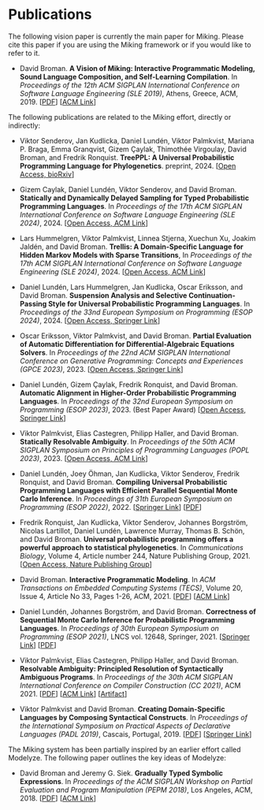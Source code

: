 # Publications

The following vision paper is currently the main paper for Miking. Please cite this paper if you are using the Miking framework or if you would like to refer to it.

- David Broman. **A Vision of Miking: Interactive Programmatic Modeling, Sound Language Composition, and Self-Learning Compilation**. In *Proceedings of the 12th ACM SIGPLAN International Conference on Software Language Engineering (SLE 2019)*, Athens, Greece, ACM, 2019. [[PDF](https://people.kth.se/~dbro/papers/broman-2019-miking-vision.pdf)] [[ACM Link](https://dl.acm.org/doi/10.1145/3357766.3359531)]


The following publications are related to the Miking effort, directly or indirectly:

-  Viktor Senderov, Jan Kudlicka, Daniel Lundén, Viktor Palmkvist, Mariana P. Braga, Emma Granqvist, Gizem Çaylak, Thimothée Virgoulay, David Broman, and Fredrik Ronquist. **TreePPL: A Universal Probabilistic Programming Language for Phylogenetics**. preprint, 2024.  [[Open Access, bioRxiv](https://www.biorxiv.org/content/10.1101/2023.10.10.561673v2)]

- Gizem Caylak, Daniel Lundén, Viktor Senderov, and David Broman. **Statically and Dynamically Delayed Sampling for Typed Probabilistic Programming Languages**. In *Proceedings of the 17th ACM SIGPLAN International Conference on Software Language Engineering (SLE 2024)*, 2024. [[Open Access, ACM Link](https://dl.acm.org/doi/abs/10.1145/3687997.3695634)]

- Lars Hummelgren, Viktor Palmkvist, Linnea Stjerna, Xuechun Xu, Joakim Jaldén, and David Broman. **Trellis: A Domain-Specific Language for Hidden Markov Models with Sparse Transitions**, In *Proceedings of the 17th ACM SIGPLAN International Conference on Software Language Engineering (SLE 2024)*, 2024. [[Open Access, ACM Link](https://dl.acm.org/doi/abs/10.1145/3687997.3695641)]

- Daniel Lundén, Lars Hummelgren, Jan Kudlicka, Oscar Eriksson, and David Broman. **Suspension Analysis and Selective Continuation-Passing Style for Universal Probabilistic Programming Languages**. In *Proceedings of the 33nd European Symposium on Programming (ESOP 2024)*, 2024. [[Open Access, Springer Link](https://link.springer.com/chapter/10.1007/978-3-031-57267-8_12)]

- Oscar Eriksson, Viktor Palmkvist, and David Broman. **Partial Evaluation of Automatic Differentiation for Differential-Algebraic Equations Solvers**. In *Proceedings of the 22nd ACM SIGPLAN International Conference on Generative Programming: Concepts and Experiences (GPCE 2023)*, 2023. [[Open Access, Springer Link](https://doi.org/10.1145/3624007.3624054)]

- Daniel Lundén, Gizem Çaylak, Fredrik Ronquist, and David Broman. **Automatic Alignment in Higher-Order Probabilistic Programming Languages**. In *Proceedings of the 32nd European Symposium on Programming (ESOP 2023)*, 2023. (Best Paper Award) [[Open Access, Springer Link](https://link.springer.com/chapter/10.1007/978-3-031-30044-8_20)]

- Viktor Palmkvist, Elias Castegren, Philipp Haller, and David Broman. **Statically Resolvable Ambiguity**. In *Proceedings of the 50th ACM SIGPLAN Symposium on Principles of Programming Languages (POPL 2023)*, 2023. [[Open Access, ACM Link](https://dl.acm.org/doi/abs/10.1145/3571251)]

- Daniel Lundén, Joey Öhman, Jan Kudlicka, Viktor Senderov, Fredrik Ronquist, and David Broman. **Compiling Universal Probabilistic Programming Languages with Efficient Parallel Sequential Monte Carlo Inference**. In *Proceedings of 31th European Symposium on Programming (ESOP 2022)*, 2022. [[Springer Link](https://link.springer.com/chapter/10.1007/978-3-030-99336-8_2)] [[PDF](https://rdcu.be/cKhIR)]

- Fredrik Ronquist, Jan Kudlicka, Viktor Senderov, Johannes Borgström, Nicolas Lartillot, Daniel Lundén, Lawrence Murray, Thomas B. Schön, and David Broman. **Universal probabilistic programming offers a powerful approach to statistical phylogenetics**. In *Communications Biology*, Volume 4, Article number 244, Nature Publishing Group, 2021. [[Open Access, Nature Publishing Group](https://doi.org/10.1038/s42003-021-01753-7)]

- David Broman. **Interactive Programmatic Modeling**. In *ACM Transactions on Embedded Computing Systems (TECS)*, Volume 20, Issue 4, Article No 33, Pages 1-26, ACM, 2021. [[PDF](https://people.kth.se/~dbro/papers/broman-2021-ipm.pdf)] [[ACM Link](https://dl.acm.org/doi/10.1145/3431387)]

- Daniel Lundén, Johannes Borgström, and David Broman. **Correctness of Sequential Monte Carlo Inference for Probabilistic Programming Languages**. In *Proceedings of 30th European Symposium on Programming (ESOP 2021)*, LNCS vol. 12648, Springer, 2021. [[Springer Link](https://link.springer.com/chapter/10.1007/978-3-030-72019-3_15)] [[PDF](https://people.kth.se/~dbro/papers/lunden-et-al-2021-correctness-smc-ppl.pdf)]

- Viktor Palmkvist, Elias Castegren, Philipp Haller, and David Broman. **Resolvable Ambiguity: Principled Resolution of Syntactically Ambiguous Programs**. In *Proceedings of the 30th ACM SIGPLAN International Conference on Compiler Construction (CC 2021)*, ACM 2021. [[PDF](https://people.kth.se/~dbro/papers/palmkvist-et-al-2021-resolvable-ambiguity.pdf)] [[ACM Link](https://doi.org/10.1145/3446804.3446846)] [[Artifact](https://doi.org/10.5281/zenodo.4458159)]

- Viktor Palmkvist and David Broman. **Creating Domain-Specific Languages by Composing Syntactical Constructs**. In *Proceedings of the International Symposium on Practical Aspects of Declarative Languages (PADL 2019)*, Cascais, Portugal, 2019. [[PDF](https://people.kth.se/~dbro/papers/palmkvist-broman-2019-creating-dsl.pdf)] [[Springer Link](https://link.springer.com/chapter/10.1007/978-3-030-05998-9_12)]


The Miking system has been partially inspired by an earlier effort called Modelyze. The following paper outlines the key ideas of Modelyze:

- David Broman and Jeremy G. Siek. **Gradually Typed Symbolic Expressions**. In *Proceedings of the ACM SIGPLAN Workshop on Partial Evaluation and Program Manipulation (PEPM 2018)*, Los Angeles, ACM, 2018. [[PDF](https://people.kth.se/~dbro/papers/broman-siek-2018-gradually-typed-symbols.pdf)] [[ACM Link](https://dl.acm.org/citation.cfm?id=3162068&CFID=1023983568&CFTOKEN=17174061)]

